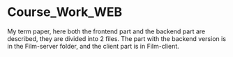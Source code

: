 # Course_Work_WEB
My term paper, here both the frontend part and the backend part are described, they are divided into 2 files. 
The part with the backend version is in the Film-server folder, and the client part is in Film-client.
